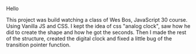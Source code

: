 Hello

This project was build watching a class of Wes Bos, JavaScript 30 course.
Using Vanilla JS and CSS.
I kept the idea of css "analog clock", saw how he did to create the shape and how he got the seconds. Then I made the rest of the structure, created the digital clock and fixed a little bug of the transition pointer function.

